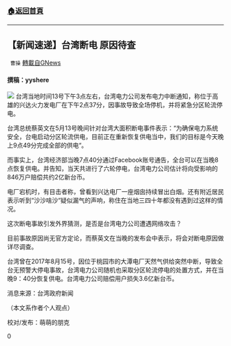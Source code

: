 ###  [:house:返回首頁](https://github.com/ourhimalayas/txt)
---

## 【新闻速递】台湾断电 原因待查
` 曹操` [轉載自GNews](https://gnews.org/zh-hans/1242088/)

#### 撰稿：yyshere
![]()![](https://gnews-media-offload.s3.amazonaws.com/wp-content/uploads/2021/05/14095241/nyt.jpg)
台湾当地时间13号下午3点左右，台湾电力公司发布电力中断通知，称位于高雄的兴达火力发电厂在下午2点37分，因事故导致全场停机，并将紧急分区轮流停电。

台湾总统蔡英文在5月13号晚间针对台湾大面积断电事件表示：“为确保电力系统安全，台电启动分区轮流供电，目前正在重新恢复供电当中，我们的目标是今天晚上9点49分完成全部的供电“。

而事实上，台湾经济部当晚7点40分通过Facebook账号通告，全台可以在当晚8点恢复供电。并告知，当天共进行了六轮停电，台湾电力公司估计将向受影响的846万户赔偿共约2亿新台币。

电厂宕机时，有目击者称，曾看到兴达电厂一座烟囱持续冒出白烟。还有附近居民表示听到“沙沙啥沙“疑似漏气的声响，称住在当地三四十年都没有遇到过这样的情况。

这次断电事故引发外界猜测，是否是台湾电力公司遭遇网络攻击？

目前事故原因尚无官方定论，而蔡英文在当晚的发布会中表示，将会对断电原因做详尽调查。

台湾曾在2017年8月15号，因位于桃园市的大潭电厂天然气供给突然中断，导致全台无预警大停电事故，台湾电力公司随机也采取分区轮流停电的处置方式，并在当晚9：40分恢复供电。台湾电力公司赔偿用户损失3.6亿新台币。

消息来源：台湾政府新闻

（本文系作者个人观点）

校对/发布：萌萌的朋克

0
